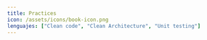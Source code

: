 ```yaml
---
title: Practices
icon: /assets/icons/book-icon.png
lenguajes: ["Clean code", "Clean Architecture", "Unit testing"]
---
```

